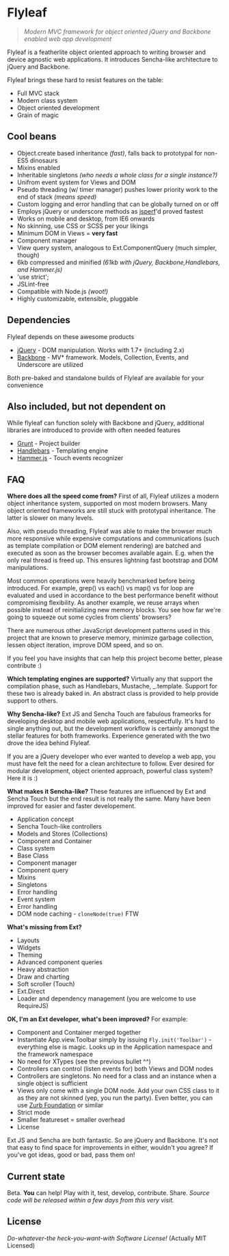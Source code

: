 Flyleaf
=======
>*Modern MVC framework for object oriented jQuery and Backbone enabled web app development*

Flyleaf is a featherlite object oriented approach to writing browser and device agnostic web applications. It introduces Sencha-like architecture to jQuery and Backbone. 

Flyleaf brings these hard to resist features on the table:

  - Full MVC stack
  - Modern class system
  - Object oriented development  
  - Grain of magic

Cool beans
----------
 - Object.create based inheritance *(fast)*, falls back to prototypal for non-ES5 dinosaurs
 - Mixins enabled
 - Inheritable singletons *(who needs a whole class for a single instance?)*
 - Unifrom event system for Views and DOM
 - Pseudo threading (w/ timer manager) pushes lower priority work to the end of stack *(means speed)*
 - Custom logging and error handling that can be globally turned on or off
 - Employs jQuery or underscore methods as [jsperf]'d proved fastest
 - Works on mobile and desktop, from IE6 onwards
 - No skinning, use CSS or SCSS per your likings
 - Minimum DOM in Views = **very fast**
 - Component manager
 - View query system, analogous to Ext.ComponentQuery (much simpler, though)
 - 6kb compressed and minified *(61kb with jQuery, Backbone,Handlebars, and Hammer.js)*
 - 'use strict';
 - JSLint-free
 - Compatible with Node.js *(woot!)*
 - Highly customizable, extensible, pluggable

Dependencies
-----------

Flyleaf depends on these awesome products

* [jQuery] - DOM manipulation. Works with 1.7+ (including 2.x)
* [Backbone] - MV* framework. Models, Collection, Events, and Underscore are utilized

Both pre-baked and standalone builds of Flyleaf are available for your convenience

Also included, but not dependent on
-----------
While flyleaf can function solely with Backbone and jQuery, additional libraries are introduced to provide with often needed features
* [Grunt] - Project builder
* [Handlebars] - Templating engine
* [Hammer.js] - Touch events recognizer

FAQ
--------
**Where does all the speed come from?**
First of all, Flyleaf utilizes a modern object inheritance system, supported on most modern browsers. Many object oriented frameworks are still stuck with prototypal inheritance. The latter is slower on many levels. 

Also, with pseudo threading, Flyleaf was able to make the browser much more responsive while expensive computations and communications (such as template compilation or DOM element rendering) are batched and executed as soon as the browser becomes available again. E.g. when the only real thread is freed up. This ensures lightning fast bootstrap and DOM manipulations.

Most common operations were heavily benchmarked before being introduced. For example, grep() vs each() vs map() vs for loop are evaluated and used in accordance to the best performance benefit without compromising flexibility. As another example, we reuse arrays when possible instead of reinitializing new memory blocks. You see how far we're going to squeeze out some cycles from clients' browsers?

There are numerous other JavaScript development patterns used in this project that are known to preserve memory, minimize garbage collection, lessen object iteration, improve DOM speed, and so on.

If you feel you have insights that can help this project become better, please contribute :)

**Which templating engines are supported?**
Virtually any that support the compilation phase, such as Handlebars, Mustache, _.template. Support for these two is already baked in. An abstract class is provided to help provide support to others. 

**Why Sencha-like?**
Ext JS and Sencha Touch are fabulous frameorks for developing desktop and mobile web applications, respectfully. It's hard to single anything out, but the development workflow is certainly amongst the stellar features for both frameworks. Experience generated with the two drove the idea behind Flyleaf. 

If you are a jQuery developer who ever wanted to develop a web app, you must have felt the need for a clean architecture to follow. Ever desired for modular development, object oriented approach, powerful class system? Here it is :)

**What makes it Sencha-like?**
These features are influenced by Ext and Sencha Touch but the end result is not really the same. Many have been improved for easier and faster developement. 

- Application concept
- Sencha Touch-like controllers
- Models and Stores (Collections)
- Component and Container
- Class system
- Base Class
- Component manager
- Component query
- Mixins
- Singletons
- Error handling
- Event system
- Error handling
- DOM node caching - ``cloneNode(true)`` FTW

**What's missing from Ext?**

- Layouts
- Widgets
- Theming
- Advanced component queries
- Heavy abstraction
- Draw and charting
- Soft scroller (Touch)
- Ext.Direct
- Loader and dependency management (you are welcome to use RequireJS)


**OK, I'm an Ext developer, what's been improved?**
For example:

- Component and Container merged together
- Instantiate App.view.Toolbar simply by issuing ``Fly.init('Toolbar')`` - everything else is magic. Looks up in the Application namespace and the framework namespace
- No need for XTypes (see the previous bullet ^^)
- Controllers can control (listen events for) both Views and DOM nodes
- Controllers are singletons. No need for a class and an instance when a single object is sufficient
- Views only come with a single DOM node. Add your own CSS class to it as they are not skinned (yep, you run the party). Even better, you can use [Zurb Foundation][1] or similar
- Strict mode
- Smaller featureset = smaller overhead
- License

Ext JS and Sencha are both fantastic. So are jQuery and Backbone. It's not that easy to find space for improvements in either, wouldn't you agree? If you've got ideas, good or bad, pass them on!

Current state
-----
Beta. **You** can help! Play with it, test, develop, contribute. Share. 
*Source code will be released within a few days from this very visit.*

License
--------
*Do-whatever-the heck-you-want-with Software License!*
(Actually MIT Licensed)

  
  [1]: http://foundation.zurb.com/
  [jQuery]: http://jquery.com
  [Backbone]: http://backbone.com
  [Grunt]: http://gruntjs.com
  [Handlebars]: http://handlebarsjs.com
  [Hammer.js]: http://eightmedia.github.io/hammer.js/
  [jsperf]: http://jsperf.com
  
